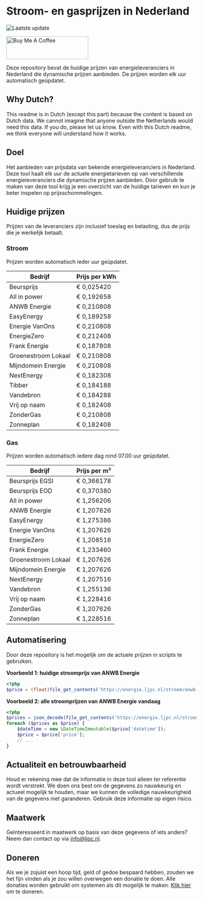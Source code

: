 # Stroom- en gasprijzen in Nederland

![Laatste update](https://img.shields.io/badge/laatste%20update-2024--09--27%2007%3A00%20CET-brightgreen)

<a href="https://www.buymeacoffee.com/Lars-" target="_blank"><img src="https://cdn.buymeacoffee.com/buttons/v2/default-orange.png" alt="Buy Me A Coffee" height="60" style="height: 60px !important;width: 217px !important;" ></a>

Deze repository bevat de huidige prijzen van energieleveranciers in Nederland die dynamische prijzen aanbieden. De prijzen worden elk uur automatisch geüpdatet.

## Why Dutch?

This readme is in Dutch (except this part) because the content is based on Dutch data. We cannot imagine that anyone outside the Netherlands would need this data. If you do, please let us know. Even with this Dutch readme, we think
everyone will understand how it works.

## Doel

Het aanbieden van prijsdata van bekende energieleveranciers in Nederland. Deze tool haalt elk uur de actuele energietarieven op van verschillende energieleveranciers die dynamische prijzen aanbieden. Door gebruik te maken van deze tool
krijg je een overzicht van de huidige tarieven en kun je beter inspelen op prijsschommelingen.

## Huidige prijzen

Prijzen van de leveranciers zijn inclusief toeslag en belasting, dus de prijs die je werkelijk betaalt.

### Stroom

Prijzen worden automatisch ieder uur geüpdatet.

 Bedrijf | Prijs per kWh 
---------|---------------
Beursprijs | € 0,025420
All in power | € 0,192658
ANWB Energie | € 0,210808
EasyEnergy | € 0,189258
Energie VanOns | € 0,210808
EnergieZero | € 0,212408
Frank Energie | € 0,187808
Groenestroom Lokaal | € 0,210808
Mijndomein Energie | € 0,210808
NextEnergy | € 0,182308
Tibber | € 0,184188
Vandebron | € 0,184288
Vrij op naam | € 0,182408
ZonderGas | € 0,210808
Zonneplan | € 0,182408


### Gas

Prijzen worden automatisch iedere dag rond 07.00 uur geüpdatet.

 Bedrijf | Prijs per m³ 
---------|--------------
Beursprijs EGSI | € 0,366178
Beursprijs EOD | € 0,370380
All in power | € 1,256206
ANWB Energie | € 1,207626
EasyEnergy | € 1,275386
Energie VanOns | € 1,207626
EnergieZero | € 1,208516
Frank Energie | € 1,233460
Groenestroom Lokaal | € 1,207626
Mijndomein Energie | € 1,207626
NextEnergy | € 1,207516
Vandebron | € 1,255136
Vrij op naam | € 1,228416
ZonderGas | € 1,207626
Zonneplan | € 1,228516


## Automatisering

Door deze repository is het mogelijk om de actuele prijzen in scripts te gebruiken.

**Voorbeeld 1: huidige stroomprijs van ANWB Energie**

```php
<?php
$price = (float)file_get_contents('https://energie.ljpc.nl/stroom/anwb-energie-nu.txt');

```

**Voorbeeld 2: alle stroomprijzen van ANWB Energie vandaag**

```php
<?php
$prices = json_decode(file_get_contents('https://energie.ljpc.nl/stroom/all-in-power-vandaag.json'),true);
foreach ($prices as $price) {
    $dateTime = new \DateTimeImmutable($price['datetime']);
    $price = $price['price'];
    // ...
}
```

## Actualiteit en betrouwbaarheid

Houd er rekening mee dat de informatie in deze tool alleen ter referentie wordt verstrekt. We doen ons best om de gegevens zo nauwkeurig en actueel mogelijk te houden, maar we kunnen de volledige nauwkeurigheid van de gegevens niet
garanderen. Gebruik deze informatie op eigen risico.

## Maatwerk

Geïnteresseerd in maatwerk op basis van deze gegevens of iets anders? Neem dan contact op
via [info@ljpc.nl](mailto:info@ljpc.nl?subject=Energie%20prijzen).

## Doneren

Als we je zojuist een hoop tijd, geld of gedoe bespaard hebben, zouden we het fijn vinden als je zou willen overwegen een
donatie te doen. Alle donaties worden gebruikt om systemen als dit mogelijk te
maken. [Klik hier](https://www.buymeacoffee.com/Lars-) om te doneren.
